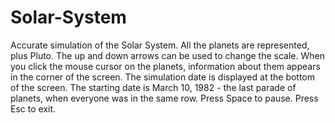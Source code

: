 # Solar-System
Accurate simulation of the Solar System.
All the planets are represented, plus Pluto.
The up and down arrows can be used to change the scale.
When you click the mouse cursor on the planets, information about them appears in the corner of the screen.
The simulation date is displayed at the bottom of the screen.
The starting date is March 10, 1982 - the last parade of planets, when everyone was in the same row.
Press Space to pause.
Press Esc to exit.